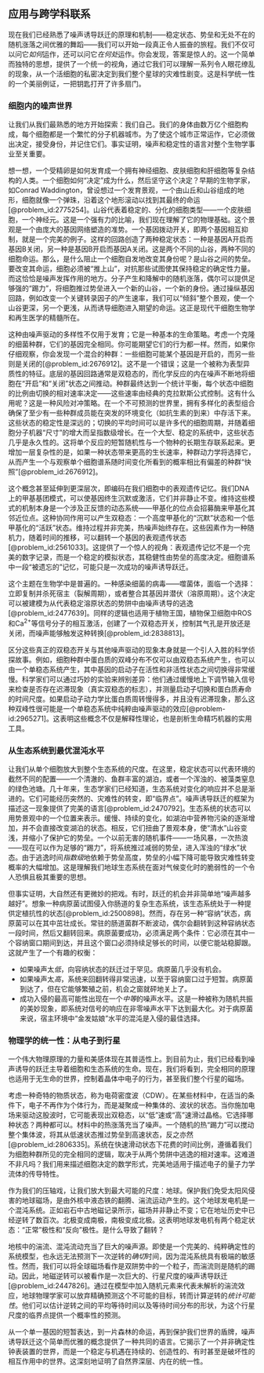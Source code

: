 ## 应用与跨学科联系

现在我们已经熟悉了噪声诱导跃迁的原理和机制——稳定状态、势垒和无处不在的随机涨落之间优雅的舞蹈——我们可以开始一段真正令人振奋的旅程。我们不仅可以问它*如何*运作，还可以问它*在何处*运作。你会发现，答案是惊人的。这一个简单而独特的思想，提供了一个统一的视角，通过它我们可以理解一系列令人眼花缭乱的现象，从一个活细胞的私密决定到我们整个星球的灾难性剧变。这是科学统一性的一个美丽例证，一把钥匙打开了许多扇门。

### 细胞内的噪声世界

让我们从我们最熟悉的地方开始探索：我们自己。我们的身体由数万亿个细胞构成，每个细胞都是一个繁忙的分子机器城市。为了使这个城市正常运作，它必须做出决定，接受身份，并记住它们。事实证明，噪声和稳定性的语言对整个生物学事业至关重要。

想一想，一个受精卵是如何发育成一个拥有神经细胞、皮肤细胞和肝细胞等复杂结构的人类。一个细胞如何“决定”成为什么，然后坚守这个决定？早期的生物学家，如Conrad Waddington，曾设想过一个发育景观，一个由山丘和山谷组成的地形，细胞就像一个弹珠，沿着这个地形滚动以找到其最终的命运[@problem_id:2775254]。山谷代表着稳定的、分化的细胞类型——一个皮肤细胞，一个神经元。这是一个强有力的比喻，我们现在理解了它的物理基础。这个景观是一个由庞大的基因网络塑造的准势。一个基因拨动开关，即两个基因相互抑制，就是一个完美的例子。这样的回路创造了两种稳定状态：一种是基因A开启而基因B关闭，另一种是基因B开启而基因A关闭。这是两个不同的山谷，两种不同的细胞命运。那么，是什么阻止一个细胞自发地改变其身份呢？是山谷之间的势垒。要改变其命运，细胞必须被“推上山”，对抗那些试图使其保持稳定的确定性力量。而这恰恰是噪声发挥作用的地方。分子产生和降解中的随机涨落，偶尔可以提供足够强的“踢力”，将细胞推过势垒进入一个新的山谷，一个新的身份。通过操纵基因回路，例如改变一个关键转录因子的产生速率，我们可以“倾斜”整个景观，使一个山谷更深，另一个更浅，从而诱导细胞进入期望的命运。这正是现代干细胞生物学和再生医学的精髓所在。

这种由噪声驱动的多样性不仅用于发育；它是一种基本的生命策略。考虑一个克隆的细菌种群，它们的基因完全相同。你可能期望它们的行为都一样。然而，如果你仔细观察，你会发现一个混合的种群：一些细胞可能某个基因是开启的，而另一些则是关闭的[@problem_id:2676912]。这不是一个错误；这是一个被称为表型异质性的特征。底层的基因回路通常是双稳态的，而化学反应的内在噪声不断地将细胞在“开启”和“关闭”状态之间推动。种群最终达到一个统计平衡，每个状态中细胞的比例由切换的相对速率决定——这些速率由经典的克拉默斯公式控制。这有什么用呢？这是一种风险对冲策略。在一个不可预测的世界里，拥有多样化的表型组合确保了至少有一些种群成员能在突发的环境变化（如抗生素的到来）中存活下来。这些状态的稳定性是深远的；切换的平均时间可以是许多代的细胞周期，并随着细胞分子机器“尺寸”的增大而呈指数级增长。在一个大型、稳定的系统中，这些状态几乎是永久性的。这将单个反应的短暂随机性与一个物种的长期生存联系起来。更增加一层复杂性的是，如果一种状态带来更高的生长速率，种群动力学将选择它，从而产生一个与观察单个细胞谱系随时间变化所看到的概率相比有偏差的种群“快照”[@problem_id:2676912]。

这个概念甚至延伸到更深层次，即编码在我们细胞中的表观遗传记忆。我们DNA上的甲基基团模式，可以使基因终生沉默或激活，它们并非静止不变。维持这些模式的机制本身是一个涉及正反馈的动态系统——甲基化的位点会招募酶来甲基化其邻近位点。这种协同作用可以产生双稳态：一个高度甲基化的“沉默”状态和一个低甲基化的“活跃”状态。维持过程并非完美，热噪声始终存在。这些因素作为一种随机力，随着时间的推移，可以翻转一个基因的表观遗传状态[@problem_id:2561033]。这提供了一个惊人的视角：表观遗传记忆不是一个完美的数字记录，而是一个稳定的模拟状态，其稳健性由势垒的高度决定。细胞谱系中一段“被遗忘的”记忆，可能只是一次成功的噪声诱导跃迁。

这个主题在生物学中是普遍的。一种感染细菌的病毒——噬菌体，面临一个选择：立即复制并杀死宿主（裂解周期），或者整合其基因并潜伏（溶原周期）。这个决定可以被建模为从代表稳定溶原状态的势阱中由噪声诱导的逃逸[@problem_id:2477639]。同样的逻辑也适用于植物王国，植物保卫细胞中ROS和Ca$^{2+}$等信号分子的相互激活，创建了一个双稳态开关，控制其气孔是开放还是关闭，而噪声能够触发这种转换[@problem_id:2838813]。

区分这些真正的双稳态开关与其他噪声驱动的现象本身就是一个引人入胜的科学侦探故事。例如，细胞种群中蛋白质的双峰分布不仅可以由双稳态系统产生，也可以由一个单稳态系统产生，其中基因的启动子在活性和非活性状态之间切换得非常缓慢。科学家们可以通过巧妙的实验来辨别差异：他们通过缓慢地上下调节输入信号来检查是否存在迟滞现象（真实双稳态的标志），并测量启动子切换和蛋白质寿命的时间尺度。如果启动子动力学比蛋白质周转慢得多，并且没有迟滞现象，那么这种双峰性很可能是一个单稳态系统中纯粹由噪声驱动的效应[@problem-id:2965271]。这表明这些概念不仅是解释性理论，也是剖析生命精巧机器的实用工具。

### 从生态系统到最优混沌水平

让我们从单个细胞放大到整个生态系统的尺度。在这里，稳定状态可以代表环境的截然不同的配置——一个清澈的、鱼群丰富的湖泊，或者一个浑浊的、被藻类窒息的绿色池塘。几十年来，生态学家们已经知道，生态系统对变化的响应并不总是渐进的。它们可能经历突然的、灾难性的转变，即“临界点”。噪声诱导跃迁的框架为描述这一现象提供了完美的语言[@problem_id:2470792]。生态系统的状态可以用势景观中的一个位置来表示。缓慢、持续的变化，如湖泊中营养物污染的逐渐增加，并不会直接改变湖泊的状态。相反，它们扭曲了景观本身，使“清水”山谷变浅，并缩小了保护它的势垒。一个以前无害的随机事件——一场风暴，一次热浪——现在可以作为足够的“踢力”，将系统推过减弱的势垒，进入浑浊的“绿水”状态。由于逃逸时间*指数级*地依赖于势垒高度，势垒的小幅下降可能导致灾难性转变概率的大幅增加。这是理解我们地球生态系统在面对气候变化时的脆弱性的一个令人恐惧且极其重要的思想。

但事实证明，大自然还有更微妙的把戏。有时，跃迁的机会并非简单地“噪声越多越好”。想象一种病原菌试图侵入你肠道的复杂生态系统，该生态系统处于一种提供定植抗性的状态[@problem_id:2500898]。然而，存在另一种“容纳”状态，病原菌可以在其中茁壮成长。常驻的肠道菌群不断波动，偶尔会翻转到这种容纳状态一段时间，然后又翻转回来。病原菌要成功，必须满足两个条件：它必须在其中一个容纳窗口期间到达，并且这个窗口必须持续足够长的时间，以便它能站稳脚跟。这就产生了一个有趣的权衡：
- 如果噪声太*低*，向容纳状态的跃迁过于罕见。病原菌几乎没有机会。
- 如果噪声太*高*，系统来回翻转得非常迅速，以至于容纳窗口过于短暂。病原菌到达了，但在它能够繁殖之前，机会之窗就砰地关上了。
- 成功入侵的最高可能性出现在一个*中等*的噪声水平。这是一种被称为随机共振的美妙现象，即系统对信号的响应在非零噪声水平下达到最大化。对于病原菌来说，宿主环境中“金发姑娘”水平的混沌是入侵的最佳选择。

### 物理学的统一性：从电子到行星

一个伟大物理原理的力量和美感体现在其普适性上。到目前为止，我们已经看到噪声诱导的跃迁主导着细胞和生态系统的生命。现在，我们将看到，完全相同的原理也适用于无生命的世界，控制着晶体中电子的行为，甚至我们整个行星的磁场。

考虑一种奇特的物质状态，称为电荷密度波（CDW）。在某些材料中，在适当的条件下，电子不再作为个体行为，而是凝聚成一种集体的、波状的状态。当你施加电场来驱动这股波时，它可能表现出双稳态，以“低”速或“高”速滑过晶格。它选择哪种状态？两种都可以。材料中的热涨落充当了噪声。一个随机的热“踢力”可以搅动整个集体波，将其从低速状态推过势垒到高速状态，反之亦然[@problem_id:2806335]。系统在快速滑动状态下花费的时间比例，遵循着我们为细胞种群所见的完全相同的逻辑，取决于从两个势阱中逃逸的相对速率。这难道不非凡吗？我们用来描述细胞决定的数学形式，完美地适用于描述电子的量子力学流体的传导特性。

作为我们的压轴戏，让我们放大到最大可能的尺度：地球。保护我们免受太阳风侵害的地球磁场，是由外核中液态铁的翻腾、湍流运动产生的。这个地球发电机是一个混沌系统。正如岩石中古地磁记录所示，磁场并非静止不变；它在地址历史中已经逆转了数百次。北极变成南极，南极变成北极。这表明地球发电机有两个稳定状态：“正常”极性和“反向”极性。是什么导致了翻转？

地核中的湍流、混沌流动充当了巨大的噪声源。即使是一个完美的、纯粹确定性的系统模型，也永远无法预测下一次逆转的*确切*时间，因为混沌系统具有极端的敏感性。然而，我们可以将全球磁场看作是双阱势中的一个粒子，而湍流则是随机的踢动。因此，地磁逆转可以被看作是一次巨大的、行星尺度的噪声诱导跃迁[@problem_id:2447826]。通过在模型中加入随机元素来代表未解析的湍流效应，地球物理学家可以放弃精确预测这个不可能的目标，转而计算逆转的*统计可能性*。他们可以估计逆转之间的平均等待时间以及等待时间分布的形状，为这个行星尺度的临界点提供一个概率性的预测。

从一个单一基因的短暂表达，到一片森林的命运，再到保护我们世界的盾牌，噪声诱导跃迁这个简单而优雅的概念提供了一种共同的语言。它揭示了一个并非确定性钟表装置的世界，而是一个稳定与机遇在持续的、创造性的、有时甚至是破坏性的相互作用中的世界。这深刻地证明了自然界深层、内在的统一性。